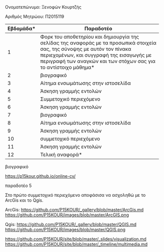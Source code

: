 Ονοματεπώνυμο: Ξενοφών Κουρτζής

Αριθμός Μητρώου: Π2015119

| Εβδομάδα* | Παραδοτέο |
| --- | --- |
| 1 | Φορκ του αποθετηρίου και δημιουργία της σελίδας της αναφοράς με τα προσωπικά στοιχεία σας, της σύνοψης με αυτόν τον πίνακα περιεχομένων, και συγγραφή της εισαγωγής με περιγραφή των αναγκών και των στόχων σας για το αντίστοιχο μάθημα* |
| 2 | βιογραφικό |
| 3 | Αίτημα ενσωμάτωσης στην ιστοσελίδα |
| 4 | Άσκηση γραμμής εντολών |
| 5 | Συμμετοχικό περιεχόμενο |
| 6 | Άσκηση γραμμής εντολών |
| 7 | βιογραφικό |
| 8 | Αίτημα ενσωμάτωσης στην ιστοσελίδα |
| 9 | Άσκηση γραμμής εντολών |
| 10 | συμμετοχικό περιεχόμενο |
| 11 | Άσκηση γραμμής εντολών |
| 12 | Τελική αναφορά* |




βιογραφικό

https://p15kour.github.io/online-cv/




παραδοτέο 5

Στο πρώτο συμμετοχικό περιεχόμενο αποφάσισα να ασχοληθώ με το ArcGis και το Qgis.

ArcGis:
https://github.com/P15KOUR/_gallery/blob/master/ArcGis.md
https://github.com/P15KOUR/images/blob/master/ArcGIS.png

Qgis:
https://github.com/P15KOUR/_gallery/blob/master/QGIS.md
https://github.com/P15KOUR/images/blob/master/QGIS.png

https://github.com/P15KOUR/site/blob/master/_slides/visualization.md
https://github.com/P15KOUR/site/blob/master/_timeline/multimedia.md




























